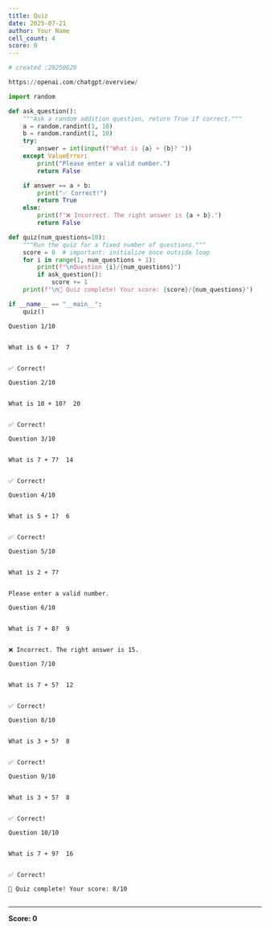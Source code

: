 ```yaml
---
title: Quiz
date: 2025-07-21
author: Your Name
cell_count: 4
score: 0
---
```


```python
# created :20250629
```


```python
https://openai.com/chatgpt/overview/
```


```python
import random

def ask_question():
    """Ask a random addition question, return True if correct."""
    a = random.randint(1, 10)
    b = random.randint(1, 10)
    try:
        answer = int(input(f"What is {a} + {b}? "))
    except ValueError:
        print("Please enter a valid number.")
        return False

    if answer == a + b:
        print("✅ Correct!")
        return True
    else:
        print(f"❌ Incorrect. The right answer is {a + b}.")
        return False

def quiz(num_questions=10):
    """Run the quiz for a fixed number of questions."""
    score = 0  # important: initialize once outside loop
    for i in range(1, num_questions + 1):
        print(f"\nQuestion {i}/{num_questions}")
        if ask_question():
            score += 1
    print(f"\n🎉 Quiz complete! Your score: {score}/{num_questions}")

if __name__ == "__main__":
    quiz()
```

    
    Question 1/10
    

    What is 6 + 1?  7
    

    ✅ Correct!
    
    Question 2/10
    

    What is 10 + 10?  20
    

    ✅ Correct!
    
    Question 3/10
    

    What is 7 + 7?  14
    

    ✅ Correct!
    
    Question 4/10
    

    What is 5 + 1?  6
    

    ✅ Correct!
    
    Question 5/10
    

    What is 2 + 7?  
    

    Please enter a valid number.
    
    Question 6/10
    

    What is 7 + 8?  9
    

    ❌ Incorrect. The right answer is 15.
    
    Question 7/10
    

    What is 7 + 5?  12
    

    ✅ Correct!
    
    Question 8/10
    

    What is 3 + 5?  8
    

    ✅ Correct!
    
    Question 9/10
    

    What is 3 + 5?  8
    

    ✅ Correct!
    
    Question 10/10
    

    What is 7 + 9?  16
    

    ✅ Correct!
    
    🎉 Quiz complete! Your score: 8/10
    


```python

```


---
**Score: 0**